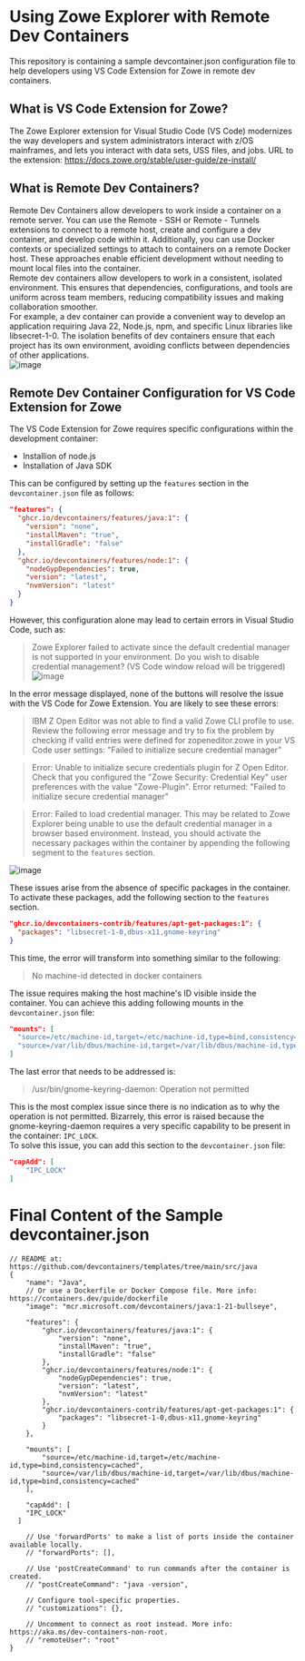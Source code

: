 # Using Zowe Explorer with Remote Dev Containers
This repository is containing a sample devcontainer.json configuration file to help developers using VS Code Extension for Zowe in remote dev containers.
## What is VS Code Extension for Zowe?
The Zowe Explorer extension for Visual Studio Code (VS Code) modernizes the way developers and system administrators interact with z/OS mainframes, and lets you interact with data sets, USS files, and jobs. URL to the extension: https://docs.zowe.org/stable/user-guide/ze-install/
## What is Remote Dev Containers?
Remote Dev Containers allow developers to work inside a container on a remote server. You can use the Remote - SSH or Remote - Tunnels extensions to connect to a remote host, create and configure a dev container, and develop code within it. Additionally, you can use Docker contexts or specialized settings to attach to containers on a remote Docker host. These approaches enable efficient development without needing to mount local files into the container.  
Remote dev containers allow developers to work in a consistent, isolated environment. This ensures that dependencies, configurations, and tools are uniform across team members, reducing compatibility issues and making collaboration smoother.  
For example, a dev container can provide a convenient way to develop an application requiring Java 22, Node.js, npm, and specific Linux libraries like libsecret-1-0. The isolation benefits of dev containers ensure that each project has its own environment, avoiding conflicts between dependencies of other applications.  
![image](https://github.com/kdrkrst/zowe-remote-dev-container-config-doc/assets/1232685/2e976653-c0bb-4f9a-be73-ca8a9eeb04f1)
## Remote Dev Container Configuration for VS Code Extension for Zowe
The VS Code Extension for Zowe requires specific configurations within the development container:
* Installion of node.js
*	Installation of Java SDK
  
This can be configured by setting up the `features` section in the `devcontainer.json` file as follows:
```json
"features": {
  "ghcr.io/devcontainers/features/java:1": {
    "version": "none",
    "installMaven": "true",
    "installGradle": "false"
  },
  "ghcr.io/devcontainers/features/node:1": {
    "nodeGypDependencies": true,
    "version": "latest",
    "nvmVersion": "latest"
  }
}
```
However, this configuration alone may lead to certain errors in Visual Studio Code, such as:
> Zowe Explorer failed to activate since the default credential manager is not supported in your environment.
> Do you wish to disable credential management? (VS Code window reload will be triggered)
> ![image](https://github.com/kdrkrst/zowe-remote-dev-container-config-doc/assets/1232685/8f7de840-7305-4e0b-a44e-3351d7316dce)
  
In the error message displayed, none of the buttons will resolve the issue with the VS Code for Zowe Extension. You are likely to see these errors:
> IBM Z Open Editor was not able to find a valid Zowe CLI profile to use. Review the following error message and try to fix the problem by checking if valid entries were defined for zopeneditor.zowe in your VS Code user settings: "Failed to initialize secure credential manager"
  
> Error: Unable to initialize secure credentials plugin for Z Open Editor. Check that you configured the "Zowe Security: Credential Key" user preferences with the value "Zowe-Plugin". Error returned: "Failed to initialize secure credential manager"

> Error: Failed to load credential manager. This may be related to Zowe Explorer being unable to use the default credential manager in a browser based environment. Instead, you should activate the necessary packages within the container by appending the following segment to the `features` section.

![image](https://github.com/kdrkrst/zowe-remote-dev-container-config-doc/assets/1232685/94eb1012-e042-450d-9a61-32ba3509be59)

These issues arise from the absence of specific packages in the container. To activate these packages, add the following section to the `features` section.

```json
"ghcr.io/devcontainers-contrib/features/apt-get-packages:1": {
  "packages": "libsecret-1-0,dbus-x11,gnome-keyring"
}
```
This time, the error will transform into something similar to the following:
> No machine-id detected in docker containers
  
The issue requires making the host machine's ID visible inside the container. You can achieve this adding following mounts in the `devcontainer.json` file:
```json
"mounts": [
  "source=/etc/machine-id,target=/etc/machine-id,type=bind,consistency=cached",
  "source=/var/lib/dbus/machine-id,target=/var/lib/dbus/machine-id,type=bind,consistency=cached"
]
```
The last error that needs to be addressed is:
> /usr/bin/gnome-keyring-daemon: Operation not permitted
  
This is the most complex issue since there is no indication as to why the operation is not permitted. Bizarrely, this error is raised because the gnome-keyring-daemon requires a very specific capability to be present in the container: `IPC_LOCK`.  
To solve this issue, you can add this section to the `devcontainer.json` file:
```json
"capAdd": [
    "IPC_LOCK"
]
```
# Final Content of the Sample devcontainer.json
```js// For format details, see https://aka.ms/devcontainer.json. For config options, see the
// README at: https://github.com/devcontainers/templates/tree/main/src/java
{
	"name": "Java",
	// Or use a Dockerfile or Docker Compose file. More info: https://containers.dev/guide/dockerfile
	"image": "mcr.microsoft.com/devcontainers/java:1-21-bullseye",

	"features": {
		"ghcr.io/devcontainers/features/java:1": {
			"version": "none",
			"installMaven": "true",
			"installGradle": "false"
		},
		"ghcr.io/devcontainers/features/node:1": {
			"nodeGypDependencies": true,
			"version": "latest",
			"nvmVersion": "latest"
		},
		"ghcr.io/devcontainers-contrib/features/apt-get-packages:1": {
			"packages": "libsecret-1-0,dbus-x11,gnome-keyring"
		}
	},

	"mounts": [
		"source=/etc/machine-id,target=/etc/machine-id,type=bind,consistency=cached",
		"source=/var/lib/dbus/machine-id,target=/var/lib/dbus/machine-id,type=bind,consistency=cached"
	],

	"capAdd": [
    "IPC_LOCK"
  ]

	// Use 'forwardPorts' to make a list of ports inside the container available locally.
	// "forwardPorts": [],

	// Use 'postCreateCommand' to run commands after the container is created.
	// "postCreateCommand": "java -version",

	// Configure tool-specific properties.
	// "customizations": {},

	// Uncomment to connect as root instead. More info: https://aka.ms/dev-containers-non-root.
	// "remoteUser": "root"
}
```
